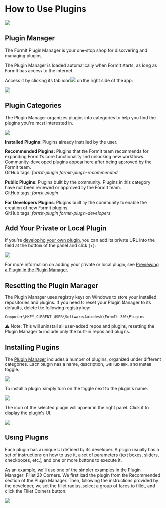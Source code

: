 # How to Use Plugins

![](<../.gitbook/assets/g3 (1).gif>)

## Plugin Manager

The FormIt Plugin Manager is your one-stop shop for discovering and managing plugins.

The Plugin Manager is loaded automatically when FormIt starts, as long as FormIt has access to the internet.

Access it by clicking its tab icon![](https://formit3d.github.io/FormItExamplePlugins/docs/images/PluginManagerTab.PNG) on the right side of the app:

![](../.gitbook/assets/c1.PNG)

## Plugin Categories

The Plugin Manager organizes plugins into categories to help you find the plugins you're most interested in.

![](../.gitbook/assets/d16.png)

**Installed Plugins:** Plugins already installed by the user.&#x20;

**Recommended Plugins:** Plugins that the FormIt team recommends for expanding FormIt's core functionality and unlocking new workflows. Community-developed plugins appear here after being approved by the FormIt team.\
GitHub tags:  _formit-plugin  formit-plugin-recommended_

**Public Plugins:** Plugins built by the community. Plugins in this category have not been reviewed or approved by the FormIt team. \
GitHub tags:  _formit-plugin_

**For Developers Plugins**: Plugins built by the community to enable the creation of new FormIt plugins. \
GitHub tags:  _formit-plugin  formit-plugin-developers_

## Add Your Private or Local Plugin

If you're [developing your own plugin](how-to-develop-plugins/), you can add its private URL into the field at the bottom of the panel and click (+):

![](../.gitbook/assets/d4.PNG)

For more information on adding your private or local plugin, see [Previewing a Plugin in the Plugin Manager. ](how-to-develop-plugins/advanced-development/previewing-a-plugin-in-the-plugin-manager.md)

## Resetting the Plugin Manager

The Plugin Manager uses registry keys on Windows to store your installed repositories and plugins. If you need to reset your Plugin Manager to its defaults, delete the following registry key:

`Computer\HKEY_CURRENT_USER\Software\Autodesk\FormIt 360\Plugins`

⚠️ Note: This will uninstall all user-added repos and plugins, resetting the Plugin Manager to include only the built-in repos and plugins.

## Installing Plugins

The [Plugin Manager](how-to-use-plug-ins.md#plugin-manager) includes a number of plugins, organized under different categories. Each plugin has a name, description, GitHub link, and Install toggle.&#x20;

![](../.gitbook/assets/d5.PNG)

To install a plugin, simply turn on the toggle next to the plugin's name.&#x20;

![](../.gitbook/assets/d6.png)

The icon of the selected plugin will appear in the right panel. Click it to display the plugin's UI.

![](../.gitbook/assets/d7.PNG)

## Using Plugins

Each plugin has a unique UI defined by its developer. A plugin usually has a set of instructions on how to use it, a set of parameters (text boxes, sliders, checkboxes, etc.), and one or more buttons to execute it.

As an example, we'll use one of the simpler examples in the Plugin Manager: Fillet 2D Corners. We first load the plugin from the Recommended section of the Plugin Manager. Then, following the instructions provided by the developer, we set the fillet radius, select a group of faces to fillet, and click the Fillet Corners button.

![](../.gitbook/assets/g4.gif)

##

